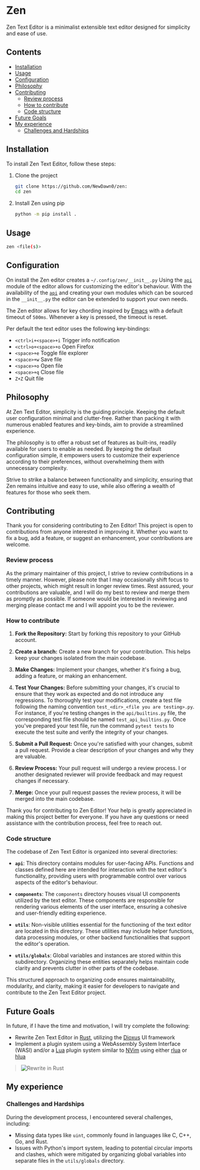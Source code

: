 # Zen

Zen Text Editor is a minimalist extensible text editor designed for simplicity
and ease of use.

## Contents

<!-- vim-markdown-toc GFM -->

* [Installation](#installation)
* [Usage](#usage)
* [Configuration](#configuration)
* [Philosophy](#philosophy)
* [Contributing](#contributing)
    * [Review process](#review-process)
    * [How to contribute](#how-to-contribute)
    * [Code structure](#code-structure)
* [Future Goals](#future-goals)
* [My experience](#my-experience)
    * [Challenges and Hardships](#challenges-and-hardships)

<!-- vim-markdown-toc -->

## Installation

To install Zen Text Editor, follow these steps:

1. Clone the project
   ```bash
   git clone https://github.com/NewDawn0/zen:
   cd zen
   ```
2. Install Zen using pip
   ```bash
   python -m pip install .
   ```

## Usage

```bash
zen <file(s)>
```

## Configuration

On install the Zen editor creates a `~/.config/zen/__init__.py` Using the
[`api`](https://github.com/NewDawn0/zen/tree/main/zen) module of the editor
allows for customizing the editor's behaviour. With the availability of the
[`api`](https://github.com/NewDawn0/zen/tree/main/zen) and creating your own
modules which can be sourced in the `__init__.py` the editor can be extended to
support your own needs.

The Zen editor allows for key chording inspired by
[Emacs](https://www.gnu.org/software/emacs/) with a default timeout of `500ms`.
Whenever a key is pressed, the timeout is reset.

Per default the text editor uses the following key-bindings:

- `<ctrl>i+<space>+i` Trigger info notification
- `<ctrl>o+<space>+o` Open Firefox
- `<space>+e` Toggle file explorer
- `<space>+w` Save file
- `<space>+o` Open file
- `<space>+q` Close file
- `Z+Z` Quit file

## Philosophy

At Zen Text Editor, simplicity is the guiding principle. Keeping the default
user configuration minimal and clutter-free. Rather than packing it with
numerous enabled features and key-binds, aim to provide a streamlined
experience.

The philosophy is to offer a robust set of features as built-ins, readily
available for users to enable as needed. By keeping the default configuration
simple, it empowers users to customize their experience according to their
preferences, without overwhelming them with unnecessary complexity.

Strive to strike a balance between functionality and simplicity, ensuring that
Zen remains intuitive and easy to use, while also offering a wealth of features
for those who seek them.

## Contributing

Thank you for considering contributing to Zen Editor! This project is open to
contributions from anyone interested in improving it. Whether you want to fix a
bug, add a feature, or suggest an enhancement, your contributions are welcome.

### Review process

As the primary maintainer of this project, I strive to review contributions in a
timely manner. However, please note that I may occasionally shift focus to other
projects, which might result in longer review times. Rest assured, your
contributions are valuable, and I will do my best to review and merge them as
promptly as possible. If someone would be interested in reviewing and merging
please contact me and I will appoint you to be the reviewer.

### How to contribute

1. **Fork the Repository:** Start by forking this repository to your GitHub
   account.
2. **Create a branch:** Create a new branch for your contribution. This helps
   keep your changes isolated from the main codebase.

3. **Make Changes:** Implement your changes, whether it's fixing a bug, adding a
   feature, or making an enhancement.

4. **Test Your Changes:** Before submitting your changes, it's crucial to ensure
   that they work as expected and do not introduce any regressions. To
   thoroughly test your modifications, create a test file following the naming
   convention `test_<dir>_<file you are testing>.py`. For instance, if you're
   testing changes in the `api/builtins.py` file, the corresponding test file
   should be named `test_api_builtins.py`. Once you've prepared your test file,
   run the command `pytest tests` to execute the test suite and verify the
   integrity of your changes.

5. **Submit a Pull Request:** Once you're satisfied with your changes, submit a
   pull request. Provide a clear description of your changes and why they are
   valuable.
6. **Review Process:** Your pull request will undergo a review process. I or
   another designated reviewer will provide feedback and may request changes if
   necessary.
7. **Merge:** Once your pull request passes the review process, it will be
   merged into the main codebase.

Thank you for contributing to Zen Editor! Your help is greatly appreciated in
making this project better for everyone. If you have any questions or need
assistance with the contribution process, feel free to reach out.

### Code structure

The codebase of Zen Text Editor is organized into several directories:

- **`api`**: This directory contains modules for user-facing APIs. Functions and
  classes defined here are intended for interaction with the text editor's
  functionality, providing users with programmable control over various aspects
  of the editor's behaviour.

- **`components`**: The `components` directory houses visual UI components
  utilized by the text editor. These components are responsible for rendering
  various elements of the user interface, ensuring a cohesive and user-friendly
  editing experience.

- **`utils`**: Non-visible utilities essential for the functioning of the text
  editor are located in this directory. These utilities may include helper
  functions, data processing modules, or other backend functionalities that
  support the editor's operation.

- **`utils/globals`**: Global variables and instances are stored within this
  subdirectory. Organizing these entities separately helps maintain code clarity
  and prevents clutter in other parts of the codebase.

This structured approach to organizing code ensures maintainability, modularity,
and clarity, making it easier for developers to navigate and contribute to the
Zen Text Editor project.

## Future Goals

In future, if I have the time and motivation, I will try complete the following:

- Rewrite Zen Text Editor in [Rust](https://www.rust-lang.org), utilizing the
  [Dioxus](https://dioxuslabs.com) UI framework
- Implement a plugin system using a WebAssembly System Interface (WASI) and/or a
  [Lua](https://www.lua.org) plugin system similar to [NVim](https://neovim.io)
  using either [rlua](https://crates.io/crates/rlua) or
  [hlua](https://crates.io/crates/hlua)

> ![Rewrite in Rust](https://s3.fission.codes/2022/10/rust_poster.png)

## My experience

### Challenges and Hardships

During the development process, I encountered several challenges, including:

- Missing data types like `uint`, commonly found in languages like C, C++, Go,
  and Rust.
- Issues with Python's import system, leading to potential circular imports and
  clashes, which were mitigated by organizing global variables into separate
  files in the `utils/globals` directory.
